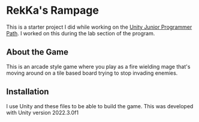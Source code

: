 # RekKa's Rampage

This is a starter project I did while working on the 
[Unity Junior Programmer Path](https://learn.unity.com/pathway/junior-programmer).
I worked on this during the lab section of the program.

## About the Game

This is an arcade style game where you play as a fire wielding mage that's moving around on a tile
based board trying to stop invading enemies.  

## Installation

I use Unity and these files to be able to build the game.  This was developed with Unity version 2022.3.0f1
